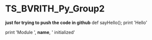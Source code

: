 # TS_BVRITH_Py_Group2
**just for trying to push the code in github**
def sayHello();
print 'Hello'

print 'Module ', __name__, ' initialized'
